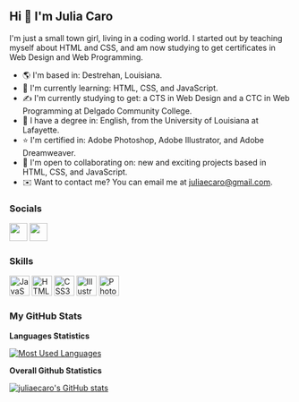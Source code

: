 Hi :wave: I'm Julia Caro
----------------------------
I'm just a small town girl, living in a coding world. I started out by teaching myself about HTML and CSS, and am now studying to get certificates in Web Design and Web Programming.

- 🌎 I'm based in: Destrehan, Louisiana.
- :brain: I'm currently learning: HTML, CSS, and JavaScript.
- :writing_hand: I'm currently studying to get: a CTS in Web Design and a CTC in Web Programming at Delgado Community College.
- 📜 I have a degree in: English, from the University of Louisiana at Lafayette.
- :star: I'm certified in: Adobe Photoshop, Adobe Illustrator, and Adobe Dreamweaver.
- :handshake: I'm open to collaborating on: new and exciting projects based in HTML, CSS, and JavaScript.
- ✉️ Want to contact me? You can email me at [juliaecaro@gmail.com](mailto:juliaecaro@gmail.com).

### Socials

<p align="left"> <a href="https://www.github.com/juliaecaro" target="_blank" rel="noreferrer"><img src="https://raw.githubusercontent.com/danielcranney/readme-generator/main/public/icons/socials/github.svg" width="32" height="32" /></a> <a href="https://www.linkedin.com/in/juliaecaro" target="_blank" rel="noreferrer"><img src="https://raw.githubusercontent.com/danielcranney/readme-generator/main/public/icons/socials/linkedin.svg" width="32" height="32" /></a></p>

### Skills

<p align="left">
<a href="https://developer.mozilla.org/en-US/docs/Web/JavaScript" target="_blank" rel="noreferrer"><img src="https://raw.githubusercontent.com/danielcranney/readme-generator/main/public/icons/skills/javascript-colored.svg" width="36" height="36" alt="JavaScript" /></a>
<a href="https://developer.mozilla.org/en-US/docs/Glossary/HTML5" target="_blank" rel="noreferrer"><img src="https://raw.githubusercontent.com/danielcranney/readme-generator/main/public/icons/skills/html5-colored.svg" width="36" height="36" alt="HTML5" /></a>
<a href="https://www.w3.org/TR/CSS/#css" target="_blank" rel="noreferrer"><img src="https://raw.githubusercontent.com/danielcranney/readme-generator/main/public/icons/skills/css3-colored.svg" width="36" height="36" alt="CSS3" /></a>
<a href="adobe.com/uk/products/illustrator.html" target="_blank" rel="noreferrer"><img src="https://raw.githubusercontent.com/danielcranney/readme-generator/main/public/icons/skills/illustrator-colored.svg" width="36" height="36" alt="Illustrator" /></a>
<a href="https://www.adobe.com/uk/products/photoshop.html" target="_blank" rel="noreferrer"><img src="https://raw.githubusercontent.com/danielcranney/readme-generator/main/public/icons/skills/photoshop-colored.svg" width="36" height="36" alt="Photoshop" /></a>
</p>

### My GitHub Stats

<b>Languages Statistics</b>

<a href="https://github.com/juliaecaro" align="left"><img src="https://github-readme-stats.vercel.app/api/top-langs/?username=juliaecaro&langs_count=10&title_color=0891b2&text_color=ffffff&icon_color=0891b2&bg_color=1c1917&hide_border=true&locale=en&custom_title=Most%20Used%20%Languages" alt="Most Used Languages" /></a>

<b>Overall Github Statistics</b>

<a href="http://www.github.com/juliaecaro"><img src="https://github-readme-stats.vercel.app/api?username=juliaecaro&show_icons=true&hide=&count_private=true&title_color=0891b2&text_color=ffffff&icon_color=0891b2&bg_color=1c1917&hide_border=true&show_icons=true" alt="juliaecaro's GitHub stats" /></a>

<!--
**juliaecaro/juliaecaro** is a ✨ _special_ ✨ repository because its `README.md` (this file) appears on your GitHub profile.

Here are some ideas to get you started:

- 🔭 I’m currently working on ...
- 🌱 I’m currently learning ...
- 👯 I’m looking to collaborate on ...
- 🤔 I’m looking for help with ...
- 💬 Ask me about ...
- 📫 How to reach me: ...
- 😄 Pronouns: ...
- ⚡ Fun fact: ...
-->
